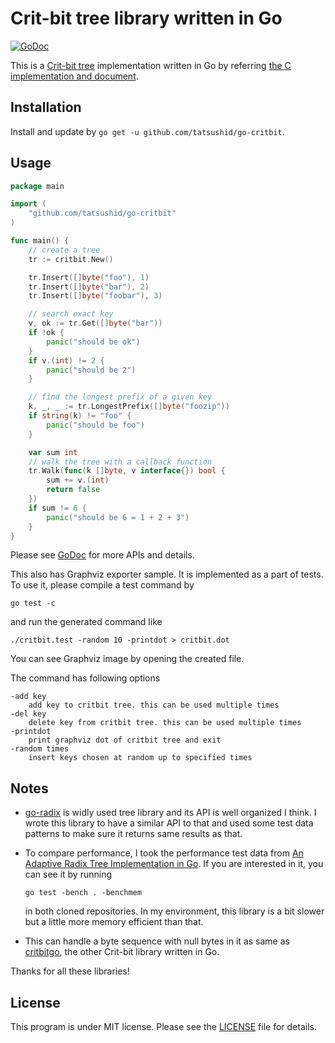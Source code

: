 Crit-bit tree library written in Go
===================================

[![GoDoc](https://godoc.org/github.com/tatsushid/go-critbit?status.svg)][godoc]

This is a [Crit-bit tree](http://cr.yp.to/critbit.html) implementation written in Go by referring [the C implementation and document](https://github.com/agl/critbit).

## Installation

Install and update by `go get -u github.com/tatsushid/go-critbit`.

## Usage

```go
package main

import (
	"github.com/tatsushid/go-critbit"
)

func main() {
	// create a tree
	tr := critbit.New()

	tr.Insert([]byte("foo"), 1)
	tr.Insert([]byte("bar"), 2)
	tr.Insert([]byte("foobar"), 3)

	// search exact key
	v, ok := tr.Get([]byte("bar"))
	if !ok {
		panic("should be ok")
	}
	if v.(int) != 2 {
		panic("should be 2")
	}

	// find the longest prefix of a given key
	k, _, _ := tr.LongestPrefix([]byte("foozip"))
	if string(k) != "foo" {
		panic("should be foo")
	}

	var sum int
	// walk the tree with a callback function
	tr.Walk(func(k []byte, v interface{}) bool {
		sum += v.(int)
		return false
	})
	if sum != 6 {
		panic("should be 6 = 1 + 2 + 3")
	}
}
```

Please see [GoDoc][godoc] for more APIs and details.

This also has Graphviz exporter sample. It is implemented as a part of tests.
To use it, please compile a test command by

```shellsession
go test -c
```

and run the generated command like

```shellsession
./critbit.test -random 10 -printdot > critbit.dot
```

You can see Graphviz image by opening the created file.

The command has following options

```
-add key
	add key to critbit tree. this can be used multiple times
-del key
	delete key from critbit tree. this can be used multiple times
-printdot
	print graphviz dot of critbit tree and exit
-random times
	insert keys chosen at random up to specified times
```

## Notes
- [go-radix](https://github.com/armon/go-radix) is widly used tree library and its API is well organized I think. I wrote this library to have a similar API to that and used some test data patterns to make sure it returns same results as that.
- To compare performance, I took the performance test data from [An Adaptive Radix Tree Implementation in Go](https://github.com/plar/go-adaptive-radix-tree). If you are interested in it, you can see it by running
  
  ```shellsession
  go test -bench . -benchmem
  ```

  in both cloned repositories. In my environment, this library is a bit slower but a little more memory efficient than that.
- This can handle a byte sequence with null bytes in it as same as [critbitgo](https://github.com/k-sone/critbitgo), the other Crit-bit library written in Go.

Thanks for all these libraries!

## License
This program is under MIT license. Please see the [LICENSE][license] file for details.

[godoc]: http://godoc.org/github.com/tatsushid/go-critbit
[license]: https://github.com/tatsushid/go-critbit/blob/master/LICENSE
